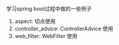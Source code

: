 学习spring boot过程中做的一些例子
1. aspect: 切点使用
2. controller_advice: ControllerAdvice 使用
3. web_filter: WebFilter 使用